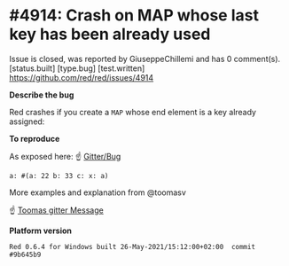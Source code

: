 
#4914: Crash on MAP whose last key has been already used
================================================================================
Issue is closed, was reported by GiuseppeChillemi and has 0 comment(s).
[status.built] [type.bug] [test.written]
<https://github.com/red/red/issues/4914>

**Describe the bug**

Red crashes if you create a `MAP` whose end element is a key already assigned:

**To reproduce**

As exposed here:
:point_up: [Gitter/Bug](https://gitter.im/red/bugs?at=60c9295fbed13a2dba86d5a7)

`a: #(a: 22 b: 33 c: x: a)`

More examples and explanation from @toomasv 

:point_up: [Toomas gitter Message](https://gitter.im/red/bugs?at=60c96d6656df183c2318e38f)

**Platform version**

```
Red 0.6.4 for Windows built 26-May-2021/15:12:00+02:00  commit #9b645b9
```




